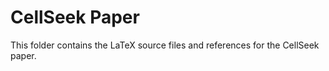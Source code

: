 # CellSeek Paper

This folder contains the LaTeX source files and references for the CellSeek paper.
